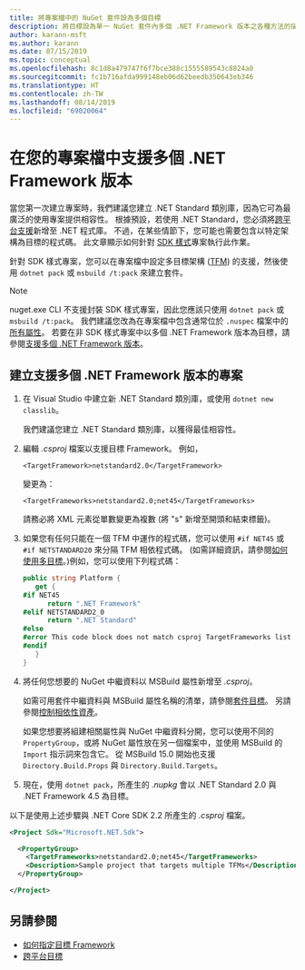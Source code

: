 ```yaml
---
title: 將專案檔中的 NuGet 套件設為多個目標
description: 將目標設為單一 NuGet 套件內多個 .NET Framework 版本之各種方法的描述。
author: karann-msft
ms.author: karann
ms.date: 07/15/2019
ms.topic: conceptual
ms.openlocfilehash: 8c1d8a479747f6f7bce388c1555589543c8824a0
ms.sourcegitcommit: fc1b716afda999148eb06d62beedb350643eb346
ms.translationtype: HT
ms.contentlocale: zh-TW
ms.lasthandoff: 08/14/2019
ms.locfileid: "69020064"
---
```

# <a name="support-multiple-net-framework-versions-in-your-project-file"></a>在您的專案檔中支援多個 .NET Framework 版本

當您第一次建立專案時，我們建議您建立 .NET Standard 類別庫，因為它可為最廣泛的使用專案提供相容性。 根據預設，若使用 .NET Standard，您必須將[跨平台支援](/dotnet/standard/library-guidance/cross-platform-targeting)新增至 .NET 程式庫。 不過，在某些情節下，您可能也需要包含以特定架構為目標的程式碼。 此文章顯示如何針對 [SDK 樣式](../resources/check-project-format.md)專案執行此作業。

針對 SDK 樣式專案，您可以在專案檔中設定多目標架構 ([TFM](/dotnet/standard/frameworks)) 的支援，然後使用 `dotnet pack` 或 `msbuild /t:pack` 來建立套件。

> [!NOTE]
> nuget.exe CLI 不支援封裝 SDK 樣式專案，因此您應該只使用 `dotnet pack` 或 `msbuild /t:pack`。 我們建議您改為在專案檔中包含通常位於 `.nuspec` 檔案中的[所有屬性](../reference/msbuild-targets.md#pack-target)。 若要在非 SDK 樣式專案中以多個 .NET Framework 版本為目標，請參閱[支援多個 .NET Framework 版本](supporting-multiple-target-frameworks.md)。

## <a name="create-a-project-that-supports-multiple-net-framework-versions"></a>建立支援多個 .NET Framework 版本的專案

1. 在 Visual Studio 中建立新 .NET Standard 類別庫，或使用 `dotnet new classlib`。

   我們建議您建立 .NET Standard 類別庫，以獲得最佳相容性。

2. 編輯 *.csproj* 檔案以支援目標 Framework。 例如，
   
   `<TargetFramework>netstandard2.0</TargetFramework>`
   
   變更為：
   
   `<TargetFrameworks>netstandard2.0;net45</TargetFrameworks>`

   請務必將 XML 元素從單數變更為複數 (將 "s" 新增至開頭和結束標籤)。

3. 如果您有任何只能在一個 TFM 中運作的程式碼，您可以使用 `#if NET45` 或 `#if NETSTANDARD20` 來分隔 TFM 相依程式碼。 (如需詳細資訊，請參閱[如何使用多目標](/dotnet/core/tutorials/libraries#how-to-multitarget)。)例如，您可以使用下列程式碼：

   ```csharp
   public string Platform {
      get {
   #if NET45
         return ".NET Framework"
   #elif NETSTANDARD2_0
         return ".NET Standard"
   #else
   #error This code block does not match csproj TargetFrameworks list
   #endif
      }
   }
   ```

4. 將任何您想要的 NuGet 中繼資料以 MSBuild 屬性新增至 *.csproj*。

   如需可用套件中繼資料與 MSBuild 屬性名稱的清單，請參閱[套件目標](../reference/msbuild-targets.md#pack-target)。 另請參閱[控制相依性資產](../consume-packages/package-references-in-project-files.md#controlling-dependency-assets)。

   如果您想要將組建相關屬性與 NuGet 中繼資料分開，您可以使用不同的 `PropertyGroup`，或將 NuGet 屬性放在另一個檔案中，並使用 MSBuild 的 `Import` 指示詞來包含它。 從 MSBuild 15.0 開始也支援 `Directory.Build.Props` 與 `Directory.Build.Targets`。

5. 現在，使用 `dotnet pack`，所產生的 *.nupkg* 會以 .NET Standard 2.0 與 .NET Framework 4.5 為目標。

以下是使用上述步驟與 .NET Core SDK 2.2 所產生的 *.csproj* 檔案。

```xml
<Project Sdk="Microsoft.NET.Sdk">

  <PropertyGroup>
    <TargetFrameworks>netstandard2.0;net45</TargetFrameworks>
    <Description>Sample project that targets multiple TFMs</Description>
  </PropertyGroup>

</Project>
```

## <a name="see-also"></a>另請參閱

* [如何指定目標 Framework](/dotnet/standard/frameworks#how-to-specify-target-frameworks)
* [跨平台目標](/dotnet/standard/library-guidance/cross-platform-targeting)
